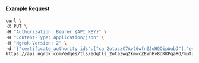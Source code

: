 <!-- Code generated for API Clients. DO NOT EDIT. -->

#### Example Request

```bash
curl \
-X PUT \
-H "Authorization: Bearer {API_KEY}" \
-H "Content-Type: application/json" \
-H "Ngrok-Version: 2" \
-d '{"certificate_authority_ids":["ca_2otazzC7Av26wfnZJoHQOipWubJ"],"enabled":true}' \
https://api.ngrok.com/edges/tls/edgtls_2otazwq2kmwcZEVhHv8dKKPqaRO/mutual_tls
```

